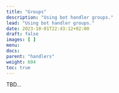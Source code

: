 ```yaml
---
title: "Groups"
description: "Using bot handler groups."
lead: "Using bot handler groups."
date: 2023-10-01T22:43:12+02:00
draft: false
images: [ ]
menu:
docs:
parent: "handlers"
weight: 604
toc: true
---
```


TBD...
